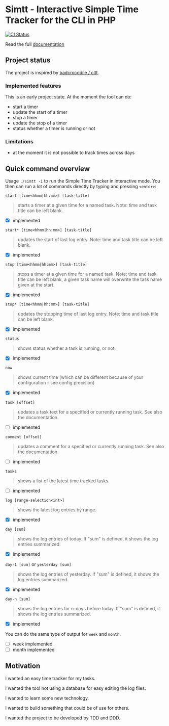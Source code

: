 # Simtt - Interactive Simple Time Tracker for the CLI in PHP

[![CI Status](https://github.com/sigma-z/simtt/workflows/Continuous%20Integration/badge.svg)](https://github.com/sigma-z/simtt/actions)

Read the full [documentation](https://github.com/sigma-z/simtt/blob/master/docs/documentation.md)

## Project status

The project is inspired by [badcrocodile / cltt](https://github.com/badcrocodile/cltt).


### Implemented features

This is an early project state. At the moment the tool can do:
- start a timer
- update the start of a timer
- stop a timer
- update the stop of a timer
- status whether a timer is running or not

### Limitations

- at the moment it is not possible to track times across days


## Quick command overview

Usage `./simtt -i` to run the Simple Time Tracker in interactive mode.
 You then can run a lot of commands directly by typing and pressing `<enter>`:

`start [time<hhmm|hh:mm>] [task-title]`
> starts a timer at a given time for a named task. Note: time and task title can be left blank.
- [x] implemented

`start* [time<hhmm|hh:mm>] [task-title]`
> updates the start of last log entry. Note: time and task title can be left blank.
- [x] implemented

`stop [time<hhmm|hh:mm>] [task-title]`
> stops a timer at a given time for a named task. Note: time and task title can be left blank, a given task name will overwrite the task name given at the start.
- [x] implemented

`stop* [time<hhmm|hh:mm>] [task-title]`
> updates the stopping time of last log entry. Note: time and task title can be left blank.
- [x] implemented

`status`
> shows status whether a task is running, or not.
- [x] implemented

`now`
> shows current time (which can be different because of your configuration - see config precision)
- [x] implemented

`task [offset]`
> updates a task text for a specified or currently running task. See also the documentation.
- [ ] implemented

`comment [offset]`
> updates a comment for a specified or currently running task. See also the documentation.
- [ ] implemented

`tasks`
> shows a list of the latest time tracked tasks
- [ ] implemented

`log [range-selection<int>]`
> shows the latest log entries by range.
- [x] implemented

`day [sum]`
> shows the log entries of today. If "sum" is defined, it shows the log entries summarized.
- [x] implemented

`day-1 [sum]` or `yesterday [sum]`
> shows the log entries of yesterday. If "sum" is defined, it shows the log entries summarized.
- [x] implemented

`day-n [sum]`
> shows the log entries for n-days before today. If "sum" is defined, it shows the log entries summarized.
- [x] implemented

You can do the same type of output for `week` and `month`.
- [ ] week implemented
- [ ] month implemented

## Motivation

I wanted an easy time tracker for my tasks.

I wanted the tool not using a database for easy editing the log files.

I wanted to learn some new technology.

I wanted to build something that could be of use for others.

I wanted the project to be developed by TDD and DDD.
